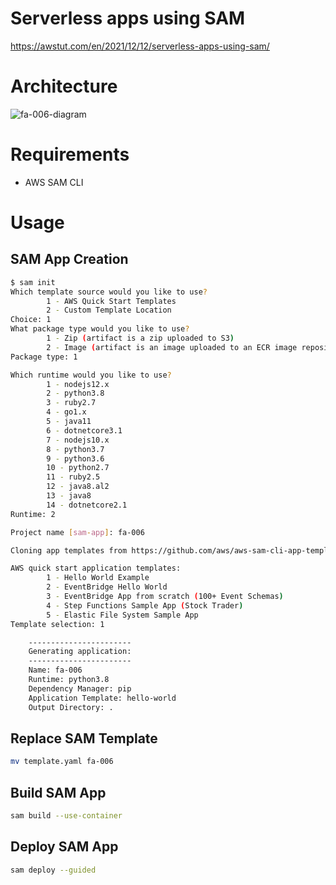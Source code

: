 # Serverless apps using SAM

https://awstut.com/en/2021/12/12/serverless-apps-using-sam/

# Architecture

![fa-006-diagram](https://user-images.githubusercontent.com/84276199/188433568-a87a9dd5-91f7-4be2-bc71-bfab6bc49f8e.png)

# Requirements

* AWS SAM CLI

# Usage

## SAM App Creation

```bash
$ sam init
Which template source would you like to use?
        1 - AWS Quick Start Templates
        2 - Custom Template Location
Choice: 1
What package type would you like to use?
        1 - Zip (artifact is a zip uploaded to S3)
        2 - Image (artifact is an image uploaded to an ECR image repository)
Package type: 1

Which runtime would you like to use?
        1 - nodejs12.x
        2 - python3.8
        3 - ruby2.7
        4 - go1.x
        5 - java11
        6 - dotnetcore3.1
        7 - nodejs10.x
        8 - python3.7
        9 - python3.6
        10 - python2.7
        11 - ruby2.5
        12 - java8.al2
        13 - java8
        14 - dotnetcore2.1
Runtime: 2

Project name [sam-app]: fa-006

Cloning app templates from https://github.com/aws/aws-sam-cli-app-templates

AWS quick start application templates:
        1 - Hello World Example
        2 - EventBridge Hello World
        3 - EventBridge App from scratch (100+ Event Schemas)
        4 - Step Functions Sample App (Stock Trader)
        5 - Elastic File System Sample App
Template selection: 1

    -----------------------
    Generating application:
    -----------------------
    Name: fa-006
    Runtime: python3.8
    Dependency Manager: pip
    Application Template: hello-world
    Output Directory: .
```

## Replace SAM Template

```bash
mv template.yaml fa-006
```

## Build SAM App

```bash
sam build --use-container
```

## Deploy SAM App

```bash
sam deploy --guided
```
